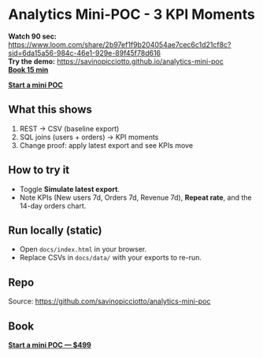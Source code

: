 # Analytics Mini-POC - 3 KPI Moments

**Watch 90 sec:** https://www.loom.com/share/2b97ef1f9b204054ae7cec6c1d21cf8c?sid=6da15a56-984c-46e1-929e-89f45f78d616  
**Try the demo:** https://savinopicciotto.github.io/analytics-mini-poc  
<a href="https://stan.store/Savino/p/minipoc?utm_source=pages-analytics&utm_medium=cta&utm_campaign=mini_poc](https://calendly.com/savinop/intro?utm_source=analytics-minipoc&utm_medium=readme&utm_campaign=90s
)"
     target="_blank" rel="noopener">**Book 15 min**</a> 

<a href="https://stan.store/Savino/p/minipoc?utm_source=pages-analytics&utm_medium=cta&utm_campaign=mini_poc"
     target="_blank" rel="noopener">
**Start a mini POC**</a>

## What this shows
1. REST → CSV (baseline export)
2. SQL joins (users + orders) → KPI moments
3. Change proof: apply latest export and see KPIs move

## How to try it
- Toggle **Simulate latest export**.
- Note KPIs (New users 7d, Orders 7d, Revenue 7d), **Repeat rate**, and the 14-day orders chart.

## Run locally (static)
- Open `docs/index.html` in your browser.
- Replace CSVs in `docs/data/` with your exports to re-run.

## Repo
Source: https://github.com/savinopicciotto/analytics-mini-poc

## Book
<p style="margin:6px 0 0;">
  <a href="https://stan.store/Savino/p/minipoc?utm_source=pages-analytics&utm_medium=cta&utm_campaign=mini_poc"
     target="_blank" rel="noopener"><strong>Start a mini POC — $499</strong></a>
</p>
